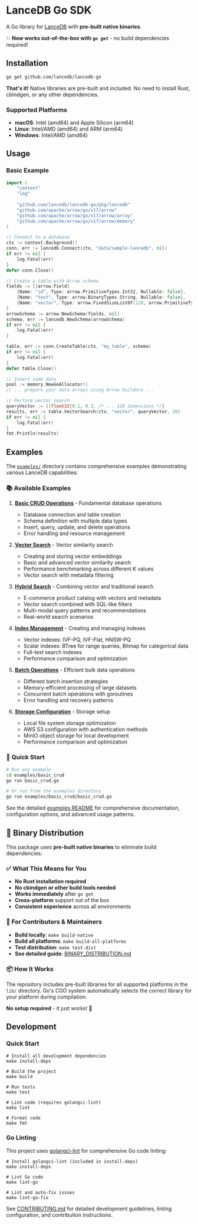 # LanceDB Go SDK

A Go library for [LanceDB](https://github.com/lancedb/lancedb) with **pre-built native binaries**.

✨ **Now works out-of-the-box with `go get`** - no build dependencies required!

## Installation

```bash
go get github.com/lancedb/lancedb-go
```

**That's it!** Native libraries are pre-built and included. No need to install Rust, cbindgen, or any other dependencies.

### Supported Platforms

- **macOS**: Intel (amd64) and Apple Silicon (arm64)
- **Linux**: Intel/AMD (amd64) and ARM (arm64)  
- **Windows**: Intel/AMD (amd64)

## Usage

### Basic Example

```go
import (
    "context"
    "log"
    
    "github.com/lancedb/lancedb-go/pkg/lancedb"
    "github.com/apache/arrow/go/v17/arrow"
    "github.com/apache/arrow/go/v17/arrow/array"
    "github.com/apache/arrow/go/v17/arrow/memory"
)

// Connect to a database
ctx := context.Background()
conn, err := lancedb.Connect(ctx, "data/sample-lancedb", nil)
if err != nil {
    log.Fatal(err)
}
defer conn.Close()

// Create a table with Arrow schema
fields := []arrow.Field{
    {Name: "id", Type: arrow.PrimitiveTypes.Int32, Nullable: false},
    {Name: "text", Type: arrow.BinaryTypes.String, Nullable: false},
    {Name: "vector", Type: arrow.FixedSizeListOf(128, arrow.PrimitiveTypes.Float32), Nullable: false},
}
arrowSchema := arrow.NewSchema(fields, nil)
schema, err := lancedb.NewSchema(arrowSchema)
if err != nil {
    log.Fatal(err)
}

table, err := conn.CreateTable(ctx, "my_table", schema)
if err != nil {
    log.Fatal(err)
}
defer table.Close()

// Insert some data
pool := memory.NewGoAllocator()
// ... prepare your data arrays using Arrow builders ...

// Perform vector search
queryVector := []float32{0.1, 0.3, /* ... 128 dimensions */}
results, err := table.VectorSearch(ctx, "vector", queryVector, 20)
if err != nil {
    log.Fatal(err)
}
fmt.Println(results)
```

## Examples

The [`examples/`](./examples) directory contains comprehensive examples demonstrating various LanceDB capabilities:

### 📚 Available Examples

1. **[Basic CRUD Operations](./examples/basic_crud/basic_crud.go)** - Fundamental database operations
   - Database connection and table creation
   - Schema definition with multiple data types
   - Insert, query, update, and delete operations
   - Error handling and resource management

2. **[Vector Search](./examples/vector_search/vector_search.go)** - Vector similarity search
   - Creating and storing vector embeddings
   - Basic and advanced vector similarity search
   - Performance benchmarking across different K values
   - Vector search with metadata filtering

3. **[Hybrid Search](./examples/hybrid_search/hybrid_search.go)** - Combining vector and traditional search
   - E-commerce product catalog with vectors and metadata
   - Vector search combined with SQL-like filters
   - Multi-modal query patterns and recommendations
   - Real-world search scenarios

4. **[Index Management](./examples/index_management/index_management.go)** - Creating and managing indexes
   - Vector indexes: IVF-PQ, IVF-Flat, HNSW-PQ
   - Scalar indexes: BTree for range queries, Bitmap for categorical data
   - Full-text search indexes
   - Performance comparison and optimization

5. **[Batch Operations](./examples/batch_operations/batch_operations.go)** - Efficient bulk data operations
   - Different batch insertion strategies
   - Memory-efficient processing of large datasets
   - Concurrent batch operations with goroutines
   - Error handling and recovery patterns

6. **[Storage Configuration](./examples/storage_configuration/storage_configuration.go)** - Storage setup
   - Local file system storage optimization
   - AWS S3 configuration with authentication methods
   - MinIO object storage for local development
   - Performance comparison and optimization

### 🚀 Quick Start

```bash
# Run any example
cd examples/basic_crud
go run basic_crud.go

# Or run from the examples directory
go run examples/basic_crud/basic_crud.go
```

See the detailed [examples README](./examples/README.md) for comprehensive documentation, configuration options, and advanced usage patterns.

## 🚀 Binary Distribution

This package uses **pre-built native binaries** to eliminate build dependencies:

### ✅ What This Means for You
- **No Rust installation required**
- **No cbindgen or other build tools needed**  
- **Works immediately** after `go get`
- **Cross-platform** support out of the box
- **Consistent experience** across all environments

### 🔧 For Contributors & Maintainers
- **Build locally**: `make build-native`
- **Build all platforms**: `make build-all-platforms`  
- **Test distribution**: `make test-dist`
- **See detailed guide**: [BINARY_DISTRIBUTION.md](./BINARY_DISTRIBUTION.md)

### 📦 How It Works
The repository includes pre-built libraries for all supported platforms in the `lib/` directory. Go's CGO system automatically selects the correct library for your platform during compilation.

**No setup required** - it just works! 🎉

## Development

### Quick Start

```shell
# Install all development dependencies
make install-deps

# Build the project
make build

# Run tests
make test

# Lint code (requires golangci-lint)
make lint

# Format code
make fmt
```

### Go Linting

This project uses [golangci-lint](https://golangci-lint.run/) for comprehensive Go code linting:

```shell
# Install golangci-lint (included in install-deps)
make install-deps

# Lint Go code
make lint-go

# Lint and auto-fix issues
make lint-go-fix
```

See [CONTRIBUTING.md](./CONTRIBUTING.md) for detailed development guidelines, linting configuration, and contribution instructions.